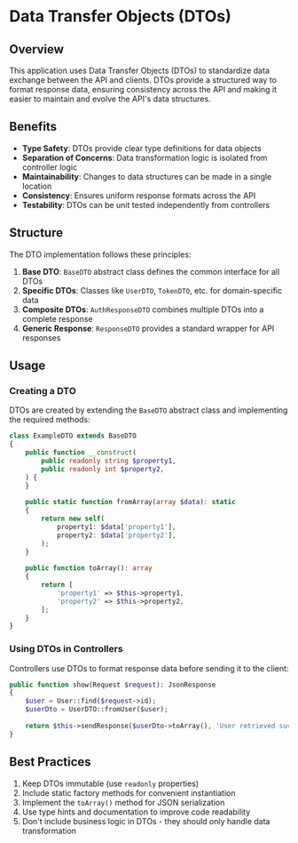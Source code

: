 # Data Transfer Objects (DTOs)

## Overview

This application uses Data Transfer Objects (DTOs) to standardize data exchange between the API and clients. DTOs provide a structured way to format response data, ensuring consistency across the API and making it easier to maintain and evolve the API's data structures.

## Benefits

- **Type Safety**: DTOs provide clear type definitions for data objects
- **Separation of Concerns**: Data transformation logic is isolated from controller logic
- **Maintainability**: Changes to data structures can be made in a single location
- **Consistency**: Ensures uniform response formats across the API
- **Testability**: DTOs can be unit tested independently from controllers

## Structure

The DTO implementation follows these principles:

1. **Base DTO**: `BaseDTO` abstract class defines the common interface for all DTOs
2. **Specific DTOs**: Classes like `UserDTO`, `TokenDTO`, etc. for domain-specific data
3. **Composite DTOs**: `AuthResponseDTO` combines multiple DTOs into a complete response
4. **Generic Response**: `ResponseDTO` provides a standard wrapper for API responses

## Usage

### Creating a DTO

DTOs are created by extending the `BaseDTO` abstract class and implementing the required methods:

```php
class ExampleDTO extends BaseDTO
{
    public function __construct(
        public readonly string $property1,
        public readonly int $property2,
    ) {
    }
    
    public static function fromArray(array $data): static
    {
        return new self(
            property1: $data['property1'],
            property2: $data['property2'],
        );
    }
    
    public function toArray(): array
    {
        return [
            'property1' => $this->property1,
            'property2' => $this->property2,
        ];
    }
}
```

### Using DTOs in Controllers

Controllers use DTOs to format response data before sending it to the client:

```php
public function show(Request $request): JsonResponse
{
    $user = User::find($request->id);
    $userDto = UserDTO::fromUser($user);
    
    return $this->sendResponse($userDto->toArray(), 'User retrieved successfully');
}
```

## Best Practices

1. Keep DTOs immutable (use `readonly` properties)
2. Include static factory methods for convenient instantiation
3. Implement the `toArray()` method for JSON serialization
4. Use type hints and documentation to improve code readability
5. Don't include business logic in DTOs - they should only handle data transformation 